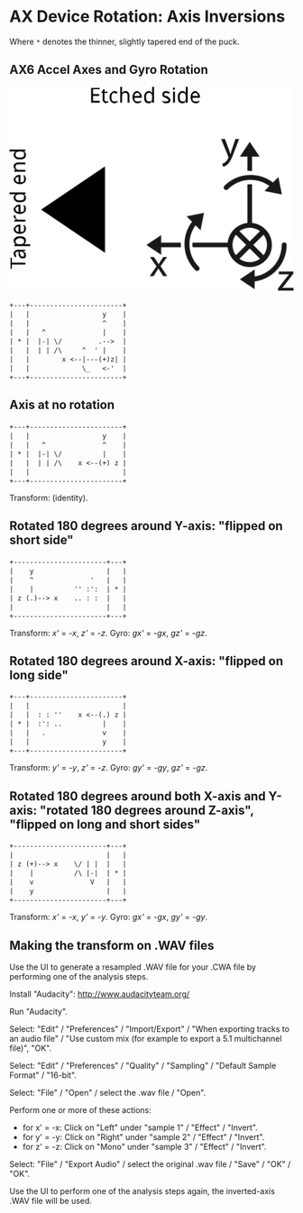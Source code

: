# AX Device Rotation: Axis Inversions

Where `*` denotes the thinner, slightly tapered end of the puck.

## AX6 Accel Axes and Gyro Rotation

![AX6 Axes](axes.svg)

```
+---+-----------------------+
|   |                  y    |
|   |                  ^    |
|   |   ^              |    |
| * |  |-| \/         .-->  |
|   |  | | /\     ^  ' |    |
|   |        x <--|---(+)z| |
|   |             \_   <-'  |
+---+-----------------------+
```


## Axis at no rotation

```
+---+-----------------------+
|   |                  y    |
|   |   ^              ^    |
| * |  |-| \/          |    |
|   |  | | /\    x <--(+) z |
|   |                       |
+---+-----------------------+
```

Transform: (identity).


## Rotated 180 degrees around Y-axis: "flipped on short side"

```
+-----------------------+---+
|    y                  |   |
|    ^              '   |   |
|    |          '' :':  | * |
| z (.)--> x    .. : :  |   |
|                       |   |
+-----------------------+---+
```

Transform: *x'* = -*x*, *z'* = -*z*.
Gyro: *gx'* = -*gx*, *gz'* = -*gz*.


## Rotated 180 degrees around X-axis: "flipped on long side"

```
+---+-----------------------+
|   |                       |
|   |  : : ''    x <--(.) z |
| * |  :': ..          |    |
|   |   .              v    |
|   |                  y    |
+---+-----------------------+
```

Transform: *y'* = -*y*, *z'* = -*z*.
Gyro: *gy'* = -*gy*, *gz'* = -*gz*.


## Rotated 180 degrees around both X-axis and Y-axis: "rotated 180 degrees around Z-axis", "flipped on long and short sides"

```
+-----------------------+---+
|                       |   |
| z (+)--> x    \/ | |  |   |
|    |          /\ |-|  | * |
|    v              V   |   |
|    y                  |   |
+-----------------------+---+
```

Transform: *x'* = -*x*, *y'* = -*y*.
Gyro: *gx'* = -*gx*, *gy'* = -*gy*.


## Making the transform on .WAV files

Use the UI to generate a resampled .WAV file for your .CWA file by performing one of the analysis steps. 

Install "Audacity": http://www.audacityteam.org/

Run "Audacity". 

Select: "Edit" / "Preferences" / "Import/Export" / "When exporting tracks to an audio file" / "Use custom mix (for example to export a 5.1 multichannel file)", "OK". 

Select: "Edit" / "Preferences" / "Quality" / "Sampling" / "Default Sample Format" / "16-bit". 

Select: "File" / "Open" / select the .wav file / "Open". 

Perform one or more of these actions:
- for x' = -x: Click on "Left"  under "sample 1" / "Effect" / "Invert".
- for y' = -y: Click on "Right" under "sample 2" / "Effect" / "Invert".
- for z' = -z: Click on "Mono"  under "sample 3" / "Effect" / "Invert".

Select: "File" / "Export Audio" / select the original .wav file / "Save" / "OK" / "OK". 

Use the UI to perform one of the analysis steps again, the inverted-axis .WAV file will be used.  


